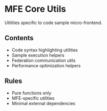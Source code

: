 # MFE Core Utils

Utilities specific to code sample micro-frontend.

## Contents
- Code syntax highlighting utilities
- Sample execution helpers
- Federation communication utils
- Performance optimization helpers

## Rules
- Pure functions only
- MFE-specific utilities
- Minimal external dependencies